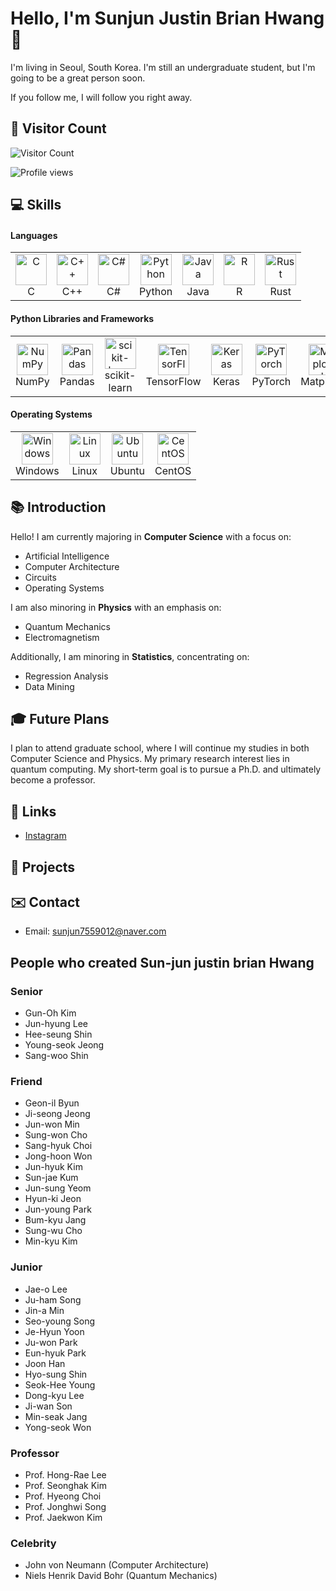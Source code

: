 # Hello, I'm Sunjun Justin Brian Hwang 👋

I'm living in Seoul, South Korea.
I'm still an undergraduate student, but I'm going to be a great person soon.

If you follow me, I will follow you right away.

## 🌟 Visitor Count
![Visitor Count](https://komarev.com/ghpvc/?username=yourusername&color=blue)

![Profile views](https://komarev.com/ghpvc/?username=USERNAME)


## 💻 Skills

#### Languages
<table>
  <tr>
    <td align="center"><img src="https://cdn-icons-png.flaticon.com/128/732/732212.png" alt="C" width="50"/><br/>C</td>
    <td align="center"><img src="https://cdn-icons-png.flaticon.com/128/6132/6132222.png" alt="C++" width="50"/><br/>C++</td>
    <td align="center"><img src="https://cdn-icons-png.flaticon.com/128/6132/6132221.png" alt="C#" width="50"/><br/>C#</td>
    <td align="center"><img src="https://cdn-icons-png.flaticon.com/128/5968/5968350.png" alt="Python" width="50"/><br/>Python</td>
    <td align="center"><img src="https://cdn-icons-png.flaticon.com/128/226/226777.png" alt="Java" width="50"/><br/>Java</td>
    <td align="center"><img src="https://cdn-icons-png.flaticon.com/128/2103/2103665.png" alt="R" width="50"/><br/>R</td>
    <td align="center"><img src="https://cdn-icons-png.flaticon.com/128/5968/5968517.png" alt="Rust" width="50"/><br/>Rust</td>
  </tr>
</table>

#### Python Libraries and Frameworks
<table>
  <tr>
    <td align="center"><img src="https://cdn-icons-png.flaticon.com/128/3961/3961474.png" alt="NumPy" width="50"/><br/>NumPy</td>
    <td align="center"><img src="https://cdn-icons-png.flaticon.com/128/919/919830.png" alt="Pandas" width="50"/><br/>Pandas</td>
    <td align="center"><img src="https://cdn-icons-png.flaticon.com/128/5968/5968705.png" alt="scikit-learn" width="50"/><br/>scikit-learn</td>
    <td align="center"><img src="https://cdn-icons-png.flaticon.com/128/919/919852.png" alt="TensorFlow" width="50"/><br/>TensorFlow</td>
    <td align="center"><img src="https://cdn-icons-png.flaticon.com/128/919/919840.png" alt="Keras" width="50"/><br/>Keras</td>
    <td align="center"><img src="https://cdn-icons-png.flaticon.com/128/919/919841.png" alt="PyTorch" width="50"/><br/>PyTorch</td>
    <td align="center"><img src="https://cdn-icons-png.flaticon.com/128/5968/5968700.png" alt="Matplotlib" width="50"/><br/>Matplotlib</td>
    <td align="center"><img src="https://cdn-icons-png.flaticon.com/128/752/752605.png" alt="Seaborn" width="50"/><br/>Seaborn</td>
  </tr>
</table>

#### Operating Systems
<table>
  <tr>
    <td align="center"><img src="https://cdn-icons-png.flaticon.com/128/888/888859.png" alt="Windows" width="50"/><br/>Windows</td>
    <td align="center"><img src="https://cdn-icons-png.flaticon.com/128/226/226772.png" alt="Linux" width="50"/><br/>Linux</td>
    <td align="center"><img src="https://cdn-icons-png.flaticon.com/128/6124/6124995.png" alt="Ubuntu" width="50"/><br/>Ubuntu</td>
    <td align="center"><img src="https://cdn-icons-png.flaticon.com/128/1239/1239021.png" alt="CentOS" width="50"/><br/>CentOS</td>
  </tr>
</table>



## 📚 Introduction
Hello! I am currently majoring in **Computer Science** with a focus on:
- Artificial Intelligence
- Computer Architecture
- Circuits
- Operating Systems

I am also minoring in **Physics** with an emphasis on:
- Quantum Mechanics
- Electromagnetism

Additionally, I am minoring in **Statistics**, concentrating on:
- Regression Analysis
- Data Mining

## 🎓 Future Plans
I plan to attend graduate school, where I will continue my studies in both Computer Science and Physics. My primary research interest lies in quantum computing. My short-term goal is to pursue a Ph.D. and ultimately become a professor.

## 🔗 Links
- [Instagram](https://www.instagram.com/jun_bri0123)

## 🚀 Projects

## ✉️ Contact
- Email: sunjun7559012@naver.com

## People who created Sun-jun justin brian Hwang

### Senior
- Gun-Oh Kim
- Jun-hyung Lee
- Hee-seung Shin
- Young-seok Jeong
- Sang-woo Shin

### Friend
- Geon-il Byun
- Ji-seong Jeong
- Jun-won Min
- Sung-won Cho
- Sang-hyuk Choi
- Jong-hoon Won
- Jun-hyuk Kim
- Sun-jae Kum
- Jun-sung Yeom
- Hyun-ki Jeon
- Jun-young Park
- Bum-kyu Jang
- Sung-wu Cho
- Min-kyu Kim

### Junior
- Jae-o Lee
- Ju-ham Song
- Jin-a Min
- Seo-young Song
- Je-Hyun Yoon
- Ju-won Park
- Eun-hyuk Park
- Joon Han
- Hyo-sung Shin
- Seok-Hee Young
- Dong-kyu Lee
- Ji-wan Son
- Min-seak Jang
- Yong-seok Won

### Professor
- Prof. Hong-Rae Lee
- Prof. Seonghak Kim
- Prof. Hyeong Choi
- Prof. Jonghwi Song
- Prof. Jaekwon Kim

### Celebrity
- John von Neumann (Computer Architecture)
- Niels Henrik David Bohr (Quantum Mechanics)
